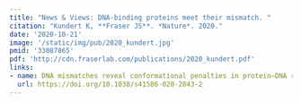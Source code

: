 ```yaml
---
title: "News & Views: DNA-binding proteins meet their mismatch. "
citation: "Kundert K, **Fraser JS**. *Nature*. 2020."
date: '2020-10-21'
image: '/static/img/pub/2020_kundert.jpg'
pmid: '33087865'
pdf: 'http://cdn.fraserlab.com/publications/2020_kundert.pdf'
links:
- name: DNA mismatches reveal conformational penalties in protein–DNA recognition
  url: https://doi.org/10.1038/s41586-020-2843-2
---
```

